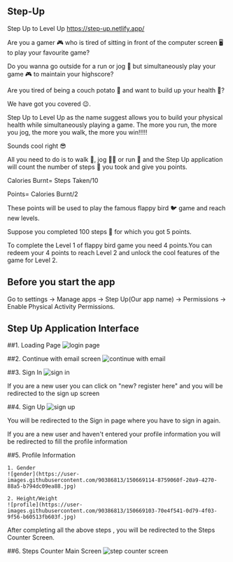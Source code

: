 ## Step-Up
Step Up to Level Up
https://step-up.netlify.app/

Are you a gamer 🎮 who is tired of sitting in front of the computer screen 🖥️ to play your favourite game?

Do you wanna go outside for a run or jog 🏃 but simultaneously play your game 🎮 to maintain your highscore?

Are you tired of being a couch potato 🥔 and want to build up your health 💪?

We have got you covered 😉.

Step Up to Level Up as the name suggest allows you to build your physical health while simultaneously playing a game. 
The more you run, the more you jog, the more you walk, the more you win!!!!!

Sounds cool right 😎

All you need to do is to walk 🚶, jog 🏃‍♂️ or run 🏃 and the Step Up application will count the number of steps 👣 you took and give you points.

Calories Burnt= Steps Taken/10

Points= Calories Burnt/2

These points will be used to play the famous flappy bird 🐦 game and reach new levels.

Suppose you completed 100 steps 👣 for which you got 5 points.

To complete the Level 1 of flappy bird game you need 4 points.You can redeem your 4 points to reach Level 2 and unlock the cool features of the game for Level 2.


## Before you start the app
Go to settings -> Manage apps -> Step Up(Our app name) -> Permissions -> Enable Physical Activity Permissions.

## Step Up Application Interface
  ##1. Loading Page
![login page](https://user-images.githubusercontent.com/90386813/150668904-a52d88f5-70cb-4a7a-953d-5bdde1156fbf.jpg)

  ##2. Continue with email screen
![continue with email](https://user-images.githubusercontent.com/90386813/150668947-d189ac2f-2260-46e5-915a-4533040049bc.jpg)

  ##3. Sign In
![sign in](https://user-images.githubusercontent.com/90386813/150668964-0a19c384-2895-4861-b4e5-720b3a09dd55.jpg)

If you are a new user you can click on "new? register here" and you will be redirected to the sign up screen

  ##4. Sign Up
![sign up](https://user-images.githubusercontent.com/90386813/150669007-8c92e542-c739-492a-8078-c3188d08de64.jpg)

You will be redirected to the Sign in page where you have to sign in again.

If you are a new user and haven't entered your profile information you will be redirected to fill the profile information

  ##5. Profile Information

    1. Gender
    ![gender](https://user-images.githubusercontent.com/90386813/150669114-8759060f-20a9-4270-88a5-b794dc09ea88.jpg)

    2. Height/Weight
    ![profile](https://user-images.githubusercontent.com/90386813/150669103-70e4f541-0d79-4f03-9f56-b60513fb603f.jpg)
    
   After completing all the above steps , you will be redirected to the Steps Counter Screen.
    
  ##6. Steps Counter Main Screen
  ![step counter screen](https://user-images.githubusercontent.com/90386813/150669298-01abe08f-4263-4ae2-b943-8f404e167847.jpg)
